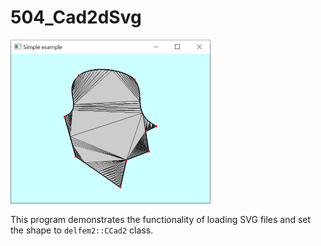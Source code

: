 # 504_Cad2dSvg
![](thumbnail.png)


This program demonstrates the functionality of loading SVG files and set the shape to ```delfem2::CCad2``` class.   



